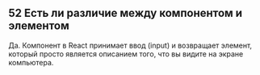 ## 52 Есть ли различие между компонентом и элементом

Да. Компонент в React принимает ввод (input) и возвращает элемент, который просто является описанием того, что вы видите на экране компьютера.
